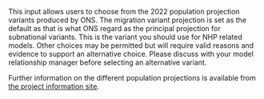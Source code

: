 This input allows users to choose from the 2022 population projection variants produced by ONS.
The migration variant projection is set as the default as that is what ONS regard as the principal projection for subnational variants.
This is the variant you should use for NHP related models.
Other choices may be permitted but will require valid reasons and evidence to support an alternative choice.
Please discuss with your model relationship manager before selecting an alternative variant. 


Further information on the different population projections is available from [the project information site](https://connect.strategyunitwm.nhs.uk/nhp/project_information/modelling_methodology/demographic_modelling/demographic_modelling.html).
